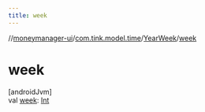 ```yaml
---
title: week
---
```

//[moneymanager-ui](../../../index.html)/[com.tink.model.time](../index.html)/[YearWeek](index.html)/[week](week.html)



# week



[androidJvm]\
val [week](week.html): [Int](https://kotlinlang.org/api/latest/jvm/stdlib/kotlin/-int/index.html)




